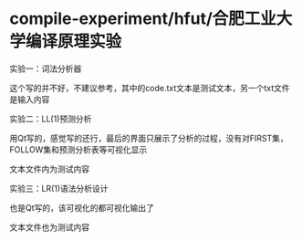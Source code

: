 # compile-experiment/hfut/合肥工业大学编译原理实验

实验一：词法分析器

  这个写的并不好，不建议参考，其中的code.txt文本是测试文本，另一个txt文件是输入内容

实验二：LL(1)预测分析

  用Qt写的，感觉写的还行，最后的界面只展示了分析的过程，没有对FIRST集，FOLLOW集和预测分析表等可视化显示
  
  文本文件内为测试内容

实验三：LR(1)语法分析设计

  也是Qt写的，该可视化的都可视化输出了
  
  文本文件也为测试内容
